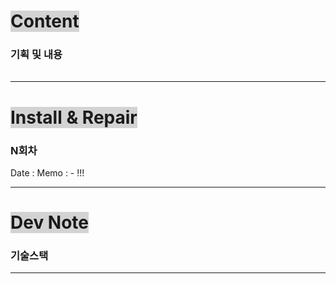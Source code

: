 # <span style="background:lightgray">Content</span>

### 기획 및 내용

|     |     |
| --- | --- |


---
# <span style="background:lightgray">Install & Repair</span>
### N회차
Date : 
Memo :
	- !!!

---
# <span style="background:lightgray">Dev Note</span>

### 기술스택

---
